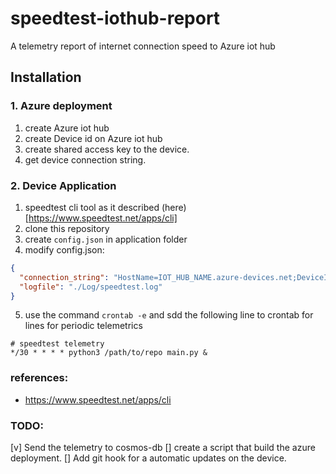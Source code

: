 # speedtest-iothub-report
A telemetry report of internet connection speed to Azure iot hub

## Installation

### 1. Azure deployment

1. create Azure iot hub 
2. create Device id on Azure iot hub
3. create shared access key to the device. 
4. get device connection string. 

### 2. Device Application

1. speedtest cli tool as it described (here)[https://www.speedtest.net/apps/cli] 
1. clone this repository
1. create ``config.json`` in application folder
1. modify config.json:
```json
{
  "connection_string": "HostName=IOT_HUB_NAME.azure-devices.net;DeviceId=_DEVICE_ID;SharedAccessKey=DEVICE_SAS",
  "logfile": "./Log/speedtest.log"
}
```

5. use the command ```crontab -e``` and sdd the following line to crontab for lines for periodic telemetrics 
```shell
# speedtest telemetry
*/30 * * * * python3 /path/to/repo main.py & 

```

### references:

- https://www.speedtest.net/apps/cli

### TODO:
[v] Send the telemetry to cosmos-db
[] create a script that build the azure deployment. 
[] Add git hook for a automatic updates on the device. 



